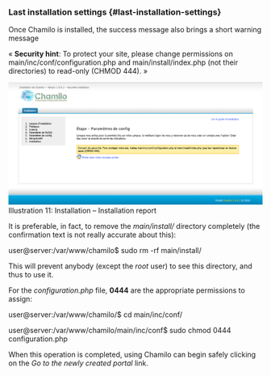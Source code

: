 ### Last installation settings {#last-installation-settings}

Once Chamilo is installed, the success message also brings a short warning message

« **Security hint**: To protect your site, please change permissions on main/inc/conf/configuration.php and main/install/index.php (not their directories) to read-only (CHMOD 444). »

![](../../assets/dernier-parametre.png)Illustration 11: Installation – Installation report

It is preferable, in fact, to remove the _main/install/_ directory completely (the confirmation text is not really accurate about this):

user@server:/var/www/chamilo$ sudo rm -rf main/install/

This will prevent anybody (except the _root_ user) to see this directory, and thus to use it.

For the _configuration.php_ file, **0444** are the appropriate permissions to assign:

user@server:/var/www/chamilo/$ cd main/inc/conf/

user@server:/var/www/chamilo/main/inc/conf$ sudo chmod 0444 configuration.php

When this operation is completed, using Chamilo can begin safely clicking on the _Go to the newly created portal_ link.